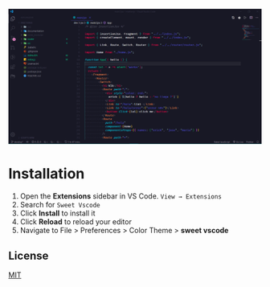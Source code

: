 ![theme screenshot](https://github.com/buttercubz/dark-night-pro/raw/master/images/preview.png)

# Installation

1. Open the **Extensions** sidebar in VS Code. `View → Extensions`
1. Search for `Sweet Vscode`
1. Click **Install** to install it
1. Click **Reload** to reload your editor
1. Navigate to File > Preferences > Color Theme > **sweet vscode**


## License

[MIT](https://github.com/buttercubz/dark-night-pro/blob/master/LICENSE.md)
